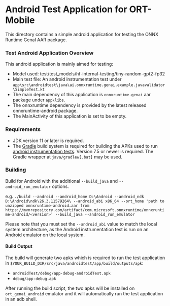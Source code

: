 # Android Test Application for ORT-Mobile

This directory contains a simple android application for testing the ONNX Runtime GenaI AAR package.

### Test Android Application Overview

This android application is mainly aimed for testing:

- Model used: test/test_models/hf-internal-testing/tiny-random-gpt2-fp32
- Main test file: An android instrumentation test under `app\src\androidtest\java\ai.onnxruntime.genai.example.javavalidator\SimpleTest.kt`
- The main dependency of this application is `onnxruntime-genai` aar package under `app\libs`.
- The onnxruntime dependency is provided by the latest released onnxruntime-android package.
- The MainActivity of this application is set to be empty.

### Requirements

- JDK version 11 or later is required.
- The [Gradle](https://gradle.org/) build system is required for building the APKs used to run [android instrumentation tests](https://source.android.com/compatibility/tests/development/instrumentation). Version 7.5 or newer is required.
  The Gradle wrapper at `java/gradlew[.bat]` may be used.

### Building

Build for Android with the additional  `--build_java` and `--android_run_emulator` options.

e.g.
`./build --android --android_home D:\Android --android_ndk D:\Android\ndk\26.3.11579264\ --android_abi x86_64 --ort_home 'path to unzipped onnxruntime-android.aar from https://mvnrepository.com/artifact/com.microsoft.onnxruntime/onnxruntime-android/<version>' --build_java --android_run_emulator`

Please note that you must set the `--android_abi` value to match the local system architecture, as the Android instrumentation test is run on an Android emulator on the local system.

#### Build Output

The build will generate two apks which is required to run the test application in `$YOUR_BUILD_DIR/src/java/androidtest/app/build/outputs/apk`:

* `androidTest/debug/app-debug-androidTest.apk`
* `debug/app-debug.apk`

After running the build script, the two apks will be installed on `ort_genai_android` emulator and it will automatically run the test application in an adb shell.
